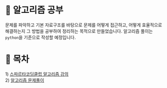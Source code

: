# 📘  알고리즘 공부
문제를 파악하고 기본 자료구조를 바탕으로 문제를 어떻게 접근하고, 어떻게 효율적으로 해결하는지 그 방법을 공부하여 정리하는 목적으로 만들었습니다. 알고리즘 풀이는 `python`을 기준으로 작성할 예정입니다. 

# 📖 목차
1\) [스파르타코딩클럽 알고리즘 강의](./sparta_algorithm_lecture/스파르타코딩_알고리즘강의.md)   
2\) [알고리즘 문제풀이](./workbook/알고리즘%20문제.md)


